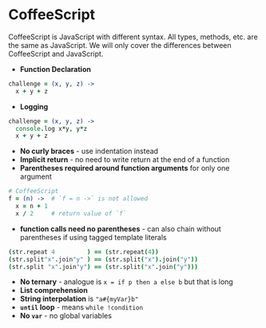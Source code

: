# CoffeeScript
CoffeeScript is JavaScript with different syntax. All types, methods, etc. are
the same as JavaScript. We will only cover the differences between
CoffeeScript and JavaScript.
- __Function Declaration__
``` coffeescript
challenge = (x, y, z) ->
  x + y + z
```
- __Logging__
``` coffeescript
challenge = (x, y, z) ->
  console.log x*y, y*z
  x + y + z
```
- __No curly braces__ - use indentation instead
- __Implicit return__ - no need to write return at the end of a function
- __Parentheses required around function arguments__ for only one argument
``` coffeescript
# CoffeeScript
f = (n) ->  # `f = n ->` is not allowed
  x = n + 1
  x / 2     # return value of `f`
```
- __function calls need no parentheses__ - can also chain without parentheses if
  using tagged template literals
``` coffeescript
(str.repeat 4         ) == (str.repeat(4))
(str.split"x".join"y" ) == (str.split("x").join("y"))
(str.split "x".join"y") == (str.split("x".join("y")))
```
- __No ternary__ - analogue is `x = if p then a else b` but that is long
- __List comprehension__
- __String interpolation__ is `"a#{myVar}b"`
- __`until` loop__ - means `while !condition`
- __No `var`__ - no global variables
